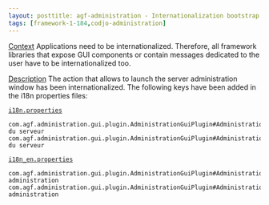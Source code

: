 ```yaml
---
layout: posttitle: agf-administration - Internationalization bootstrap
tags: [framework-1-184,codjo-administration]
---
```

<u>Context</u>
Applications need to be internationalized. Therefore, all framework libraries that expose GUI components or contain messages dedicated to the user have to be internationalized too.

<u>Description</u>
The action that allows to launch the server administration window has been internationalized. The following keys have been added in the i18n properties files:

<u>```i18n.properties```</u>
```
com.agf.administration.gui.plugin.AdministrationGuiPlugin#AdministrationAction=Administration du serveur
com.agf.administration.gui.plugin.AdministrationGuiPlugin#AdministrationAction.tooltip=Administration du serveur

```

<u>```i18n_en.properties```</u>
```
com.agf.administration.gui.plugin.AdministrationGuiPlugin#AdministrationAction=Server administration
com.agf.administration.gui.plugin.AdministrationGuiPlugin#AdministrationAction.tooltip=Server administration

```